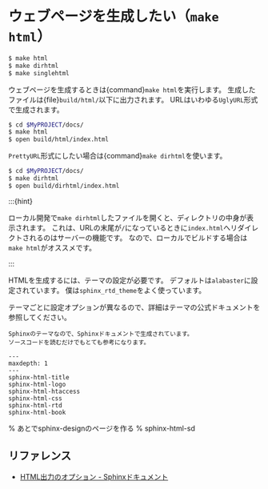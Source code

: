 # ウェブページを生成したい（``make html``）

```bash
$ make html
$ make dirhtml
$ make singlehtml
```

ウェブページを生成するときは{command}`make html`を実行します。
生成したファイルは{file}`build/html/`以下に出力されます。
URLはいわゆる``UglyURL``形式で生成されます。

```bash
$ cd $MyPROJECT/docs/
$ make html
$ open build/html/index.html
```

``PrettyURL``形式にしたい場合は{command}``make dirhtml``を使います。

```bash
$ cd $MyPROJECT/docs/
$ make dirhtml
$ open build/dirhtml/index.html
```

:::{hint}

ローカル開発で``make dirhtml``したファイルを開くと、ディレクトリの中身が表示されます。
これは、URLの末尾が``/``になっているときに``index.html``へリダイレクトされるのはサーバーの機能です。
なので、ローカルでビルドする場合は``make html``がオススメです。

:::

HTMLを生成するには、テーマの設定が必要です。
デフォルトは``alabaster``に設定されています。
僕は``sphinx_rtd_theme``をよく使っています。

テーマごとに設定オプションが異なるので、詳細はテーマの公式ドキュメントを参照してください。

```{note}
Sphinxのテーマなので、Sphinxドキュメントで生成されています。
ソースコードを読むだけでもとても参考になります。
```

```{toctree}
---
maxdepth: 1
---
sphinx-html-title
sphinx-html-logo
sphinx-html-htaccess
sphinx-html-css
sphinx-html-rtd
sphinx-html-book
```

% あとでsphinx-designのページを作る
% sphinx-html-sd

## リファレンス

- [HTML出力のオプション - Sphinxドキュメント](https://www.sphinx-doc.org/ja/master/usage/configuration.html#options-for-html-output)
